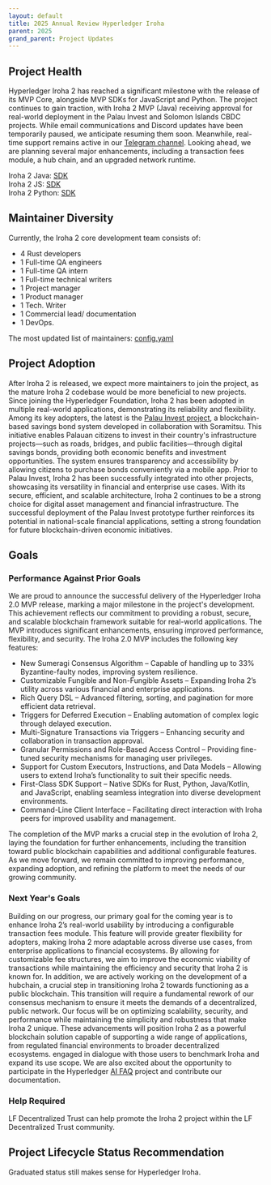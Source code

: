 ```yaml
---
layout: default
title: 2025 Annual Review Hyperledger Iroha
parent: 2025
grand_parent: Project Updates
---
```


## Project Health

Hyperledger Iroha 2 has reached a significant milestone with the release of its MVP Core, 
alongside MVP SDKs for JavaScript and Python. The project continues to gain traction, 
with Iroha 2 MVP (Java) receiving approval for real-world deployment in the Palau Invest and Solomon Islands CBDC projects. 
While email communications and Discord updates have been temporarily paused, we anticipate resuming them soon. 
Meanwhile, real-time support remains active in our <a href="https://t.me/hyperledgeriroha">Telegram channel</a>. Looking ahead, 
we are planning several major enhancements, including a transaction fees module, a hub chain, and an upgraded network runtime.

Iroha 2 Java: <a href="https://github.com/hyperledger-iroha/iroha-java/commit/efeb5a233eb308d48cfa10c87e6ef2b2acdc683f">SDK</a><br/>
Iroha 2 JS: <a href="https://github.com/hyperledger-iroha/iroha-javascript/issues/198">SDK</a><br/>
Iroha 2 Python: <a href="https://github.com/hyperledger-iroha/iroha-python/pull/230">SDK</a><br/>

## Maintainer Diversity

Currently, the Iroha 2 core development team consists of:
- 4 Rust developers
- 1 Full-time QA engineers
- 1 Full-time QA intern
- 1 Full-time technical writers
- 1 Project manager
- 1 Product manager
- 1 Tech. Writer
- 1 Commercial lead/ documentation
- 1 DevOps.

The most updated list of maintainers:  <a href="https://github.com/hyperledger-iroha/governance/blob/main/config.yaml">config.yaml</a>

## Project Adoption

After Iroha 2 is released, we expect more maintainers to join the project, as the mature Iroha 2 codebase would be more beneficial to new projects.
Since joining the Hyperledger Foundation, Iroha 2 has been adopted in multiple real-world applications, demonstrating its reliability and flexibility. Among its key adopters, the latest is the <a href="https://soramitsu.co.jp/palauinvest">Palau Invest project</a>, a blockchain-based savings bond system developed in collaboration with Soramitsu. This initiative enables Palauan citizens to invest in their country's infrastructure projects—such as roads, bridges, and public facilities—through digital savings bonds, providing both economic benefits and investment opportunities. The system ensures transparency and accessibility by allowing citizens to purchase bonds conveniently via a mobile app.
Prior to Palau Invest, Iroha 2 has been successfully integrated into other projects, showcasing its versatility in financial and enterprise use cases. With its secure, efficient, and scalable architecture, Iroha 2 continues to be a strong choice for digital asset management and financial infrastructure. The successful deployment of the Palau Invest prototype further reinforces its potential in national-scale financial applications, setting a strong foundation for future blockchain-driven economic initiatives.

## Goals

### Performance Against Prior Goals

We are proud to announce the successful delivery of the Hyperledger Iroha 2.0 MVP release, marking a major milestone in the project's development. This achievement reflects our commitment to providing a robust, secure, and scalable blockchain framework suitable for real-world applications. The MVP introduces significant enhancements, ensuring improved performance, flexibility, and security.
The Iroha 2.0 MVP includes the following key features:
- New Sumeragi Consensus Algorithm – Capable of handling up to 33% Byzantine-faulty nodes, improving system resilience.
- Customizable Fungible and Non-Fungible Assets – Expanding Iroha 2’s utility across various financial and enterprise applications.
- Rich Query DSL – Advanced filtering, sorting, and pagination for more efficient data retrieval.
- Triggers for Deferred Execution – Enabling automation of complex logic through delayed execution.
- Multi-Signature Transactions via Triggers – Enhancing security and collaboration in transaction approval.
- Granular Permissions and Role-Based Access Control – Providing fine-tuned security mechanisms for managing user privileges.
- Support for Custom Executors, Instructions, and Data Models – Allowing users to extend Iroha’s functionality to suit their specific needs.
- First-Class SDK Support – Native SDKs for Rust, Python, Java/Kotlin, and JavaScript, enabling seamless integration into diverse development environments.
- Command-Line Client Interface – Facilitating direct interaction with Iroha peers for improved usability and management.

The completion of the MVP marks a crucial step in the evolution of Iroha 2, laying the foundation for further enhancements, including the transition toward public blockchain capabilities and additional configurable features. As we move forward, we remain committed to improving performance, expanding adoption, and refining the platform to meet the needs of our growing community.

### Next Year's Goals

Building on our progress, our primary goal for the coming year is to enhance Iroha 2’s real-world usability by introducing a configurable transaction fees module. This feature will provide greater flexibility for adopters, making Iroha 2 more adaptable across diverse use cases, from enterprise applications to financial ecosystems. By allowing for customizable fee structures, we aim to improve the economic viability of transactions while maintaining the efficiency and security that Iroha 2 is known for.
In addition, we are actively working on the development of a hubchain, a crucial step in transitioning Iroha 2 towards functioning as a public blockchain. This transition will require a fundamental rework of our consensus mechanism to ensure it meets the demands of a decentralized, public network. Our focus will be on optimizing scalability, security, and performance while maintaining the simplicity and robustness that make Iroha 2 unique. These advancements will position Iroha 2 as a powerful blockchain solution capable of supporting a wide range of applications, from regulated financial environments to broader decentralized ecosystems.
engaged in dialogue with those users to benchmark Iroha and expand its use scope.
We are also excited about the opportunity to participate in the Hyperledger <a href="https://github.com/hyperledger-labs/aifaq">AI FAQ</a> project and contribute our documentation.


### Help Required

LF Decentralized Trust can help promote the Iroha 2 project within the LF Decentralized Trust community.

## Project Lifecycle Status Recommendation

Graduated status still makes sense for Hyperledger Iroha.
